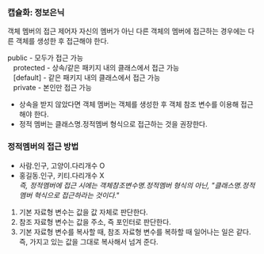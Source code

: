 ### 캡슐화: 정보은닉
객체 멤버의 접근 제어자
자신의 멤버가 아닌 다른 객체의 멤버에 접근하는 경우에는 다른 객체를 생성한 후 접근해야 한다.

public - 모두가 접근 가능<br>
  &nbsp;&nbsp;&nbsp;protected - 상속/같은 패키지 내의 클래스에서 접근 가능<br>
    &nbsp;&nbsp;&nbsp;[default] - 같은 패키지 내의 클래스에서 접근 가능<br>
      &nbsp;&nbsp;&nbsp;private - 본인만 접근 가능

- 상속을 받지 않았다면 객체 멤버는 객체를 생성한 후 객체 참조 변수를 이용해 접근해야 한다.
- 정적 멤버는 클래스명.정적멤버 형식으로 접근하는 것을 권장한다.

### 정적멤버의 접근 방법
- 사람.인구, 고양이.다리개수 O
- 홍길동.인구, 키티.다리개수 X
<br>*즉, 정적멤버에 접근 시에는 객체참조변수명.정적멤버 형식의 아닌, "클래스명.정적멤버 혁식으로 접근하라는 것이다."*

1. 기본 자료형 변수는 값을 값 자체로 판단한다.
2. 참조 자료형 변수는 값을 주소, 즉 포인터로 판단한다.
3. 기본 자료형 변수를 복사할 때, 참조 자료형 변수를 복하할 때 일어나는 일은 같다.
   즉, 가지고 있는 값을 그대로 복사해서 넘겨 준다.
